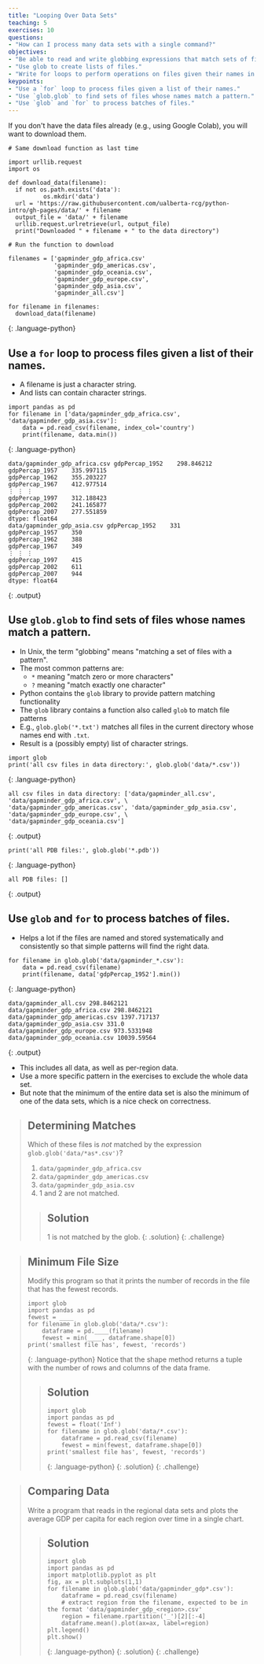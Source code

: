 ```yaml
---
title: "Looping Over Data Sets"
teaching: 5
exercises: 10
questions:
- "How can I process many data sets with a single command?"
objectives:
- "Be able to read and write globbing expressions that match sets of files."
- "Use glob to create lists of files."
- "Write for loops to perform operations on files given their names in a list."
keypoints:
- "Use a `for` loop to process files given a list of their names."
- "Use `glob.glob` to find sets of files whose names match a pattern."
- "Use `glob` and `for` to process batches of files."
---
```


If you don't have the data files already (e.g., using Google Colab), you will want to download them.

~~~
# Same download function as last time

import urllib.request
import os

def download_data(filename):
  if not os.path.exists('data'):
          os.mkdir('data')
  url = 'https://raw.githubusercontent.com/ualberta-rcg/python-intro/gh-pages/data/' + filename
  output_file = 'data/' + filename
  urllib.request.urlretrieve(url, output_file)
  print("Downloaded " + filename + " to the data directory")

# Run the function to download

filenames = ['gapminder_gdp_africa.csv'
             'gapminder_gdp_americas.csv',
             'gapminder_gdp_oceania.csv',
             'gapminder_gdp_europe.csv',
             'gapminder_gdp_asia.csv',
             'gapminder_all.csv']

for filename in filenames:
  download_data(filename)
~~~
{: .language-python}

## Use a `for` loop to process files given a list of their names.

*   A filename is just a character string.
*   And lists can contain character strings.

~~~
import pandas as pd
for filename in ['data/gapminder_gdp_africa.csv', 'data/gapminder_gdp_asia.csv']:
    data = pd.read_csv(filename, index_col='country')
    print(filename, data.min())
~~~
{: .language-python}
~~~
data/gapminder_gdp_africa.csv gdpPercap_1952    298.846212
gdpPercap_1957    335.997115
gdpPercap_1962    355.203227
gdpPercap_1967    412.977514
⋮ ⋮ ⋮
gdpPercap_1997    312.188423
gdpPercap_2002    241.165877
gdpPercap_2007    277.551859
dtype: float64
data/gapminder_gdp_asia.csv gdpPercap_1952    331
gdpPercap_1957    350
gdpPercap_1962    388
gdpPercap_1967    349
⋮ ⋮ ⋮
gdpPercap_1997    415
gdpPercap_2002    611
gdpPercap_2007    944
dtype: float64
~~~
{: .output}

## Use `glob.glob` to find sets of files whose names match a pattern.

*   In Unix, the term "globbing" means "matching a set of files with a pattern".
*   The most common patterns are:
    *   `*` meaning "match zero or more characters"
    *   `?` meaning "match exactly one character"
*   Python contains the `glob` library to provide pattern matching functionality
*   The `glob` library contains a function also called `glob` to match file patterns
*   E.g., `glob.glob('*.txt')` matches all files in the current directory 
    whose names end with `.txt`.
*   Result is a (possibly empty) list of character strings.

~~~
import glob
print('all csv files in data directory:', glob.glob('data/*.csv'))
~~~
{: .language-python}
~~~
all csv files in data directory: ['data/gapminder_all.csv', 'data/gapminder_gdp_africa.csv', \
'data/gapminder_gdp_americas.csv', 'data/gapminder_gdp_asia.csv', 'data/gapminder_gdp_europe.csv', \
'data/gapminder_gdp_oceania.csv']
~~~
{: .output}

~~~
print('all PDB files:', glob.glob('*.pdb'))
~~~
{: .language-python}
~~~
all PDB files: []
~~~
{: .output}

## Use `glob` and `for` to process batches of files.

*   Helps a lot if the files are named and stored systematically and consistently
    so that simple patterns will find the right data.

~~~
for filename in glob.glob('data/gapminder_*.csv'):
    data = pd.read_csv(filename)
    print(filename, data['gdpPercap_1952'].min())
~~~
{: .language-python}
~~~
data/gapminder_all.csv 298.8462121
data/gapminder_gdp_africa.csv 298.8462121
data/gapminder_gdp_americas.csv 1397.717137
data/gapminder_gdp_asia.csv 331.0
data/gapminder_gdp_europe.csv 973.5331948
data/gapminder_gdp_oceania.csv 10039.59564
~~~
{: .output}

*   This includes all data, as well as per-region data.
*   Use a more specific pattern in the exercises to exclude the whole data set.
*   But note that the minimum of the entire data set is also the minimum of one of the data sets,
    which is a nice check on correctness.

> ## Determining Matches
>
> Which of these files is *not* matched by the expression `glob.glob('data/*as*.csv')`?
>
> 1. `data/gapminder_gdp_africa.csv`
> 2. `data/gapminder_gdp_americas.csv`
> 3. `data/gapminder_gdp_asia.csv`
> 4. 1 and 2 are not matched.
>
> > ## Solution
> >
> > 1 is not matched by the glob.
> {: .solution}
{: .challenge}

> ## Minimum File Size
>
> Modify this program so that it prints the number of records in
> the file that has the fewest records.
>
> ~~~
> import glob
> import pandas as pd
> fewest = ____
> for filename in glob.glob('data/*.csv'):
>     dataframe = pd.____(filename)
>     fewest = min(____, dataframe.shape[0])
> print('smallest file has', fewest, 'records')
> ~~~
> {: .language-python}
> Notice that the shape method returns a tuple with 
> the number of rows and columns of the data frame.
>
> > ## Solution
> > ~~~
> > import glob
> > import pandas as pd
> > fewest = float('Inf')
> > for filename in glob.glob('data/*.csv'):
> >     dataframe = pd.read_csv(filename)
> >     fewest = min(fewest, dataframe.shape[0])
> > print('smallest file has', fewest, 'records')
> > ~~~
> > {: .language-python}
> {: .solution}
{: .challenge}

> ## Comparing Data
>
> Write a program that reads in the regional data sets
> and plots the average GDP per capita for each region over time
> in a single chart.
> > ## Solution
> > ~~~
> > import glob
> > import pandas as pd
> > import matplotlib.pyplot as plt
> > fig, ax = plt.subplots(1,1)
> > for filename in glob.glob('data/gapminder_gdp*.csv'):
> >     dataframe = pd.read_csv(filename)
> >     # extract region from the filename, expected to be in the format 'data/gapminder_gdp_<region>.csv'
> >     region = filename.rpartition('_')[2][:-4] 
> >     dataframe.mean().plot(ax=ax, label=region)
> > plt.legend()
> > plt.show()
> > ~~~
> > {: .language-python}
> {: .solution}
{: .challenge}
